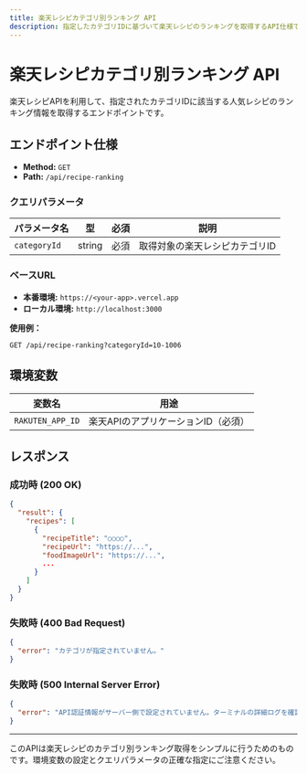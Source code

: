 ```yaml
---
title: 楽天レシピカテゴリ別ランキング API
description: 指定したカテゴリIDに基づいて楽天レシピのランキングを取得するAPI仕様です。
---
```


# 楽天レシピカテゴリ別ランキング API

楽天レシピAPIを利用して、指定されたカテゴリIDに該当する人気レシピのランキング情報を取得するエンドポイントです。

## エンドポイント仕様

- **Method:** `GET`
- **Path:** `/api/recipe-ranking`

### クエリパラメータ

| パラメータ名   | 型     | 必須 | 説明                     |
|--------------|--------|------|--------------------------|
| `categoryId` | string | 必須 | 取得対象の楽天レシピカテゴリID |

### ベースURL

- **本番環境:** `https://<your-app>.vercel.app`
- **ローカル環境:** `http://localhost:3000`

**使用例：**

```http
GET /api/recipe-ranking?categoryId=10-1006
```

## 環境変数

| 変数名           | 用途                     |
|----------------|--------------------------|
| `RAKUTEN_APP_ID` | 楽天APIのアプリケーションID（必須） |

## レスポンス

### 成功時 (200 OK)

```json
{
  "result": {
    "recipes": [
      {
        "recipeTitle": "○○○○",
        "recipeUrl": "https://...",
        "foodImageUrl": "https://...",
        ...
      }
    ]
  }
}
```

### 失敗時 (400 Bad Request)

```json
{
  "error": "カテゴリが指定されていません。"
}
```

### 失敗時 (500 Internal Server Error)

```json
{
  "error": "API認証情報がサーバー側で設定されていません。ターミナルの詳細ログを確認してください。"
}
```

---

このAPIは楽天レシピのカテゴリ別ランキング取得をシンプルに行うためのものです。環境変数の設定とクエリパラメータの正確な指定にご注意ください。
